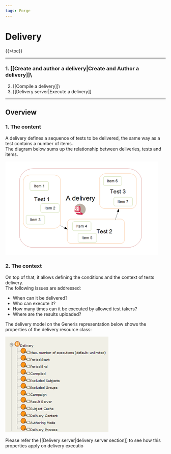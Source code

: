 ```yaml
---
tags: Forge
---
```


Delivery
========

{{\>toc}}

------------------------------------------------------------------------

### 1. [[Create and author a delivery|Create and Author a delivery]]\
2. [[Compile a delivery]]\
3. [[Delivery server|Execute a delivery]]

------------------------------------------------------------------------

Overview
--------

### 1. The content

A delivery defines a sequence of tests to be delivered, the same way as a test contains a number of items.\
The diagram below sums up the relationship between deliveries, tests and items.

![](resources/deliveries_tests_items.png)

### 2. The context

On top of that, it allows defining the conditions and the context of tests delivery.\
The following issues are addressed:

-   When can it be delivered?
-   Who can execute it?
-   How many times can it be executed by allowed test takers?
-   Where are the results uploaded?

The delivery model on the Generis representation below shows the properties of the delivery resource class:

![](resources/generis_delivery.png)

Please refer the [[Delivery server|delivery server section]] to see how this properties apply on delivery executio

